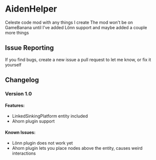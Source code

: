 # AidenHelper
 Celeste code mod with any things I create
 The mod won't be on GameBanana until I've added Lönn support and maybe added a couple more things

## Issue Reporting
 If you find bugs, create a new issue a pull request to let me know, or fix it yourself

## Changelog
### Version 1.0
#### Features:
 - LinkedSinkingPlatform entity included
 - Ahorn plugin support
#### Known Issues:
 - Lönn plugin does not work yet
 - Ahorn plugin lets you place nodes above the entity, causes weird interactions